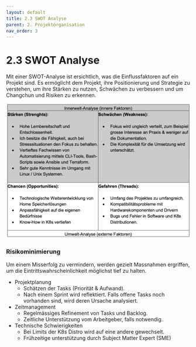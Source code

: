 ```yaml
---
layout: default
title: 2.3 SWOT Analyse
parent: 2. Projektorganisation
nav_order: 3
---
```


# 2.3 SWOT Analyse

Mit einer SWOT-Analyse ist ersichtlich, was die Einflussfaktoren auf ein Projekt sind. Es ermöglicht dem Projekt, ihre Positionierung und Strategie zu verstehen, um ihre Stärken zu nutzen, Schwächen zu verbessern und um Changchun und Risiken zu erkennen.

![2024_SWOT](../../resources/images/SWOT.png)

### Risikominimierung

Um einem Misserfolg zu vermindern, werden gezielt Massnahmen ergriffen, um die
Eintrittswahrscheinlichkeit möglichst tief zu halten.

- Projektplanung
  - Schätzen der Tasks (Priorität & Aufwand).
  - Nach einem Sprint wird reflektiert. Falls offene Tasks noch vorhanden sind, wird deren Ursache analysiert.
- Zeitmanagement
  - Regelmässiges Refinement von Tasks und Backlog.
  - Zeitliche Unterstützung vom Arbeitgeber, falls notwendig.
- Technische Schwierigkeiten
  - Bei Limits der K8s Distro wird auf eine andere gewechselt.
  - Frühzeitige unterstützung durch Subject Matter Expert (SME)
